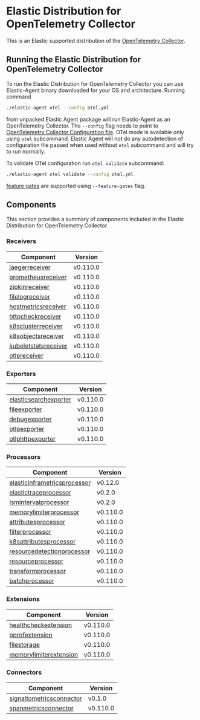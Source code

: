 # Elastic Distribution for OpenTelemetry Collector

This is an Elastic supported distribution of the [OpenTelemetry Collector](https://github.com/open-telemetry/opentelemetry-collector).

## Running the Elastic Distribution for OpenTelemetry Collector

To run the Elastic Distribution for OpenTelemetry Collector you can use Elastic-Agent binary downloaded for your OS and architecture.
Running command

```bash
./elastic-agent otel --config otel.yml
```

from unpacked Elastic Agent package will run Elastic-Agent as an OpenTelemetry Collector. The `--config` flag needs to point to [OpenTelemetry Collector Configuration file](https://opentelemetry.io/docs/collector/configuration/). OTel mode is available only using `otel` subcommand. Elastic Agent will not do any autodetection of configuration file passed when used without `otel` subcommand and will try to run normally.

To validate OTel configuration run `otel validate` subcommand:

```bash
./elastic-agent otel validate --config otel.yml
```

[feature gates](https://github.com/open-telemetry/opentelemetry-collector/blob/main/featuregate/README.md#controlling-gates) are supported using `--feature-gates` flag.

## Components

This section provides a summary of components included in the Elastic Distribution for OpenTelemetry Collector.

### Receivers

| Component | Version |
|---|---|
| [jaegerreceiver](https://github.com/open-telemetry/opentelemetry-collector-contrib/blob/receiver/jaegerreceiver/v0.110.0/receiver/jaegerreceiver/README.md) | v0.110.0 |
| [prometheusreceiver](https://github.com/open-telemetry/opentelemetry-collector-contrib/blob/receiver/prometheusreceiver/v0.110.0/receiver/prometheusreceiver/README.md) | v0.110.0 |
| [zipkinreceiver](https://github.com/open-telemetry/opentelemetry-collector-contrib/blob/receiver/zipkinreceiver/v0.110.0/receiver/zipkinreceiver/README.md) | v0.110.0 |
| [filelogreceiver](https://github.com/open-telemetry/opentelemetry-collector-contrib/blob/receiver/filelogreceiver/v0.110.0/receiver/filelogreceiver/README.md) | v0.110.0 |
| [hostmetricsreceiver](https://github.com/open-telemetry/opentelemetry-collector-contrib/blob/receiver/hostmetricsreceiver/v0.110.0/receiver/hostmetricsreceiver/README.md) | v0.110.0 |
| [httpcheckreceiver](https://github.com/open-telemetry/opentelemetry-collector-contrib/blob/receiver/httpcheckreceiver/v0.110.0/receiver/httpcheckreceiver/README.md) | v0.110.0 |
| [k8sclusterreceiver](https://github.com/open-telemetry/opentelemetry-collector-contrib/blob/receiver/k8sclusterreceiver/v0.110.0/receiver/k8sclusterreceiver/README.md) | v0.110.0 |
| [k8sobjectsreceiver](https://github.com/open-telemetry/opentelemetry-collector-contrib/blob/receiver/k8sobjectsreceiver/v0.110.0/receiver/k8sobjectsreceiver/README.md) | v0.110.0 |
| [kubeletstatsreceiver](https://github.com/open-telemetry/opentelemetry-collector-contrib/blob/receiver/kubeletstatsreceiver/v0.110.0/receiver/kubeletstatsreceiver/README.md) | v0.110.0 |
| [otlpreceiver](https://github.com/open-telemetry/opentelemetry-collector/blob/receiver/otlpreceiver/v0.110.0/receiver/otlpreceiver/README.md) | v0.110.0 |

### Exporters

| Component | Version |
|---|---|
| [elasticsearchexporter](https://github.com/open-telemetry/opentelemetry-collector-contrib/blob/exporter/elasticsearchexporter/v0.110.0/exporter/elasticsearchexporter/README.md) | v0.110.0 |
| [fileexporter](https://github.com/open-telemetry/opentelemetry-collector-contrib/blob/exporter/fileexporter/v0.110.0/exporter/fileexporter/README.md) | v0.110.0 |
| [debugexporter](https://github.com/open-telemetry/opentelemetry-collector/blob/exporter/debugexporter/v0.110.0/exporter/debugexporter/README.md) | v0.110.0 |
| [otlpexporter](https://github.com/open-telemetry/opentelemetry-collector/blob/exporter/otlpexporter/v0.110.0/exporter/otlpexporter/README.md) | v0.110.0 |
| [otlphttpexporter](https://github.com/open-telemetry/opentelemetry-collector/blob/exporter/otlphttpexporter/v0.110.0/exporter/otlphttpexporter/README.md) | v0.110.0 |

### Processors

| Component | Version |
|---|---|
| [elasticinframetricsprocessor](https://github.com/elastic/opentelemetry-collector-components/blob/processor/elasticinframetricsprocessor/v0.12.0/processor/elasticinframetricsprocessor/README.md) | v0.12.0 |
| [elastictraceprocessor](https://github.com/elastic/opentelemetry-collector-components/blob/processor/elastictraceprocessor/v0.2.0/processor/elastictraceprocessor/README.md) | v0.2.0 |
| [lsmintervalprocessor](https://github.com/elastic/opentelemetry-collector-components/blob/processor/lsmintervalprocessor/v0.2.0/processor/lsmintervalprocessor/README.md) | v0.2.0 |
| [memorylimiterprocessor](https://github.com/open-telemetry/opentelemetry-collector/blob/processor/memorylimiterprocessor/v0.110.0/processor/memorylimiterprocessor/README.md) | v0.110.0 |
| [attributesprocessor](https://github.com/open-telemetry/opentelemetry-collector-contrib/blob/processor/attributesprocessor/v0.110.0/processor/attributesprocessor/README.md) | v0.110.0 |
| [filterprocessor](https://github.com/open-telemetry/opentelemetry-collector-contrib/blob/processor/filterprocessor/v0.110.0/processor/filterprocessor/README.md) | v0.110.0 |
| [k8sattributesprocessor](https://github.com/open-telemetry/opentelemetry-collector-contrib/blob/processor/k8sattributesprocessor/v0.110.0/processor/k8sattributesprocessor/README.md) | v0.110.0 |
| [resourcedetectionprocessor](https://github.com/open-telemetry/opentelemetry-collector-contrib/blob/processor/resourcedetectionprocessor/v0.110.0/processor/resourcedetectionprocessor/README.md) | v0.110.0 |
| [resourceprocessor](https://github.com/open-telemetry/opentelemetry-collector-contrib/blob/processor/resourceprocessor/v0.110.0/processor/resourceprocessor/README.md) | v0.110.0 |
| [transformprocessor](https://github.com/open-telemetry/opentelemetry-collector-contrib/blob/processor/transformprocessor/v0.110.0/processor/transformprocessor/README.md) | v0.110.0 |
| [batchprocessor](https://github.com/open-telemetry/opentelemetry-collector/blob/processor/batchprocessor/v0.110.0/processor/batchprocessor/README.md) | v0.110.0 |

### Extensions

| Component | Version |
|---|---|
| [healthcheckextension](https://github.com/open-telemetry/opentelemetry-collector-contrib/blob/extension/healthcheckextension/v0.110.0/extension/healthcheckextension/README.md) | v0.110.0 |
| [pprofextension](https://github.com/open-telemetry/opentelemetry-collector-contrib/blob/extension/pprofextension/v0.110.0/extension/pprofextension/README.md) | v0.110.0 |
| [filestorage](https://github.com/open-telemetry/opentelemetry-collector-contrib/blob/extension/storage/filestorage/v0.110.0/extension/storage/filestorage/README.md) | v0.110.0 |
| [memorylimiterextension](https://github.com/open-telemetry/opentelemetry-collector/blob/extension/memorylimiterextension/v0.110.0/extension/memorylimiterextension/README.md) | v0.110.0 |

### Connectors

| Component | Version |
|---|---|
| [signaltometricsconnector](https://github.com/elastic/opentelemetry-collector-components/blob/connector/signaltometricsconnector/v0.1.0/connector/signaltometricsconnector/README.md) | v0.1.0 |
| [spanmetricsconnector](https://github.com/open-telemetry/opentelemetry-collector-contrib/blob/connector/spanmetricsconnector/v0.110.0/connector/spanmetricsconnector/README.md) | v0.110.0 |
